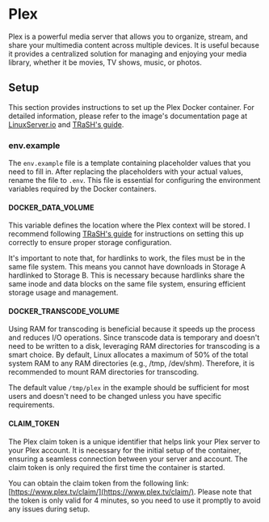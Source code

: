 # Plex

Plex is a powerful media server that allows you to organize, stream, and share your multimedia content across multiple devices. It is useful because it provides a centralized solution for managing and enjoying your media library, whether it be movies, TV shows, music, or photos.

## Setup

This section provides instructions to set up the Plex Docker container. For detailed information, please refer to the image's documentation page at [LinuxServer.io](https://docs.linuxserver.io/images/docker-plex) and [TRaSH's guide](https://trash-guides.info/Plex/).

### env.example

The `env.example` file is a template containing placeholder values that you need to fill in. After replacing the placeholders with your actual values, rename the file to `.env`. This file is essential for configuring the environment variables required by the Docker containers.

#### DOCKER_DATA_VOLUME

This variable defines the location where the Plex context will be stored. I recommend following [TRaSH's guide](https://trash-guides.info/Hardlinks/How-to-setup-for/Docker/) for instructions on setting this up correctly to ensure proper storage configuration.

It's important to note that, for hardlinks to work, the files must be in the same file system. This means you cannot have downloads in Storage A hardlinked to Storage B. This is necessary because hardlinks share the same inode and data blocks on the same file system, ensuring efficient storage usage and management.

#### DOCKER_TRANSCODE_VOLUME

Using RAM for transcoding is beneficial because it speeds up the process and reduces I/O operations. Since transcode data is temporary and doesn't need to be written to a disk, leveraging RAM directories for transcoding is a smart choice. By default, Linux allocates a maximum of 50% of the total system RAM to any RAM directories (e.g., /tmp, /dev/shm). Therefore, it is recommended to mount RAM directories for transcoding.

The default value `/tmp/plex` in the example should be sufficient for most users and doesn't need to be changed unless you have specific requirements.

#### CLAIM_TOKEN

The Plex claim token is a unique identifier that helps link your Plex server to your Plex account. It is necessary for the initial setup of the container, ensuring a seamless connection between your server and account. The claim token is only required the first time the container is started.

You can obtain the claim token from the following link: [https://www.plex.tv/claim/](https://www.plex.tv/claim/). Please note that the token is only valid for 4 minutes, so you need to use it promptly to avoid any issues during setup.
